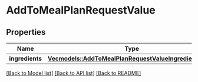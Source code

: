 # AddToMealPlanRequestValue

## Properties

Name | Type | Description | Notes
------------ | ------------- | ------------- | -------------
**ingredients** | [**Vec<models::AddToMealPlanRequestValueIngredientsInner>**](addToMealPlan_request_value_ingredients_inner.md) |  | 

[[Back to Model list]](../README.md#documentation-for-models) [[Back to API list]](../README.md#documentation-for-api-endpoints) [[Back to README]](../README.md)


